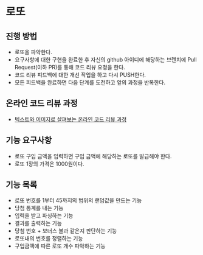 # 로또
## 진행 방법
* 로또을 파악한다.
* 요구사항에 대한 구현을 완료한 후 자신의 github 아이디에 해당하는 브랜치에 Pull Request(이하 PR)를 통해 코드 리뷰 요청을 한다.
* 코드 리뷰 피드백에 대한 개선 작업을 하고 다시 PUSH한다.
* 모든 피드백을 완료하면 다음 단계를 도전하고 앞의 과정을 반복한다.

## 온라인 코드 리뷰 과정
* [텍스트와 이미지로 살펴보는 온라인 코드 리뷰 과정](https://github.com/next-step/nextstep-docs/tree/master/codereview)

## 기능 요구사항
- 로또 구입 금액을 입력하면 구입 금액에 해당하는 로또를 발급해야 한다.
- 로또 1장의 가격은 1000원이다.

## 기능 목록
- 로또 번호를 1부터 45까지의 범위의 랜덤값을 만드는 기능
- 당첨 통계를 내는 기능
- 입력을 받고 파싱하는 기능
- 결과를 출력하는 기능
- 당첨 번호 + 보너스 볼과 같은지 판단하는 기능
- 로또내의 번호를 정렬하는 기능
- 구입금액에 따른 로또 개수 파악하는 기능